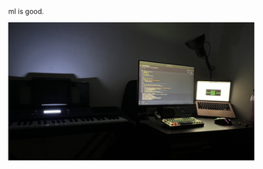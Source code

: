 <p>ml is good.</p>


<img src="https://github.com/saurabhaloneai/saurabhaloneai/blob/main/IMG_6325.jpeg"  width="500">

